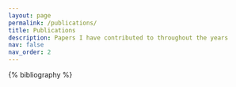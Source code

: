 ```yaml
---
layout: page
permalink: /publications/
title: Publications
description: Papers I have contributed to throughout the years
nav: false
nav_order: 2
---
```


<!-- _pages/publications.md -->
<div class="publications">

{% bibliography %}

</div>
